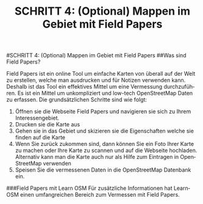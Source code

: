 ﻿---
layout: doc
permalink: /de/workflow/workflow4
lang: de
title: "SCHRITT 4: (Optional) Mappen im Gebiet mit Field Papers"
category: workflow
published: true
---

#SCHRITT 4: (Optional) Mappen im Gebiet mit Field Papers
##Was sind Field Papers?

Field Papers ist ein online Tool um einfache Karten von überall auf der Welt zu erstellen, welche man ausdrucken und für Notizen verwenden kann. Deshalb ist das Tool ein effektives Mittel um eine Vermessung durchzuführen. Es ist ein Mittel um unkompliziert und low-tech OpenStreetMap Daten zu erfassen. Die grundsätzlichen Schritte sind wie folgt:  

1. Öffnen sie die Webseite Field Papers und navigieren sie sich zu Ihrem Interessengebiet.
2. Drucken sie die Karte aus
3. Gehen sie in das Gebiet und skizieren sie die Eigenschaften welche sie finden auf die Karte
4. Wenn Sie zurück zukommen sind, dann können Sie ein Foto Ihrer Karte zu machen oder Ihre Karte zu scannen und auf die Webseite hochladen. Alternativ kann man die Karte auch nur als Hilfe zum Eintragen in OpenStreetMap verwenden
5. Speisen Sie die vermessenen Daten in die OpenStreetMap Datenbank ein.


###Field Papers mit Learn OSM
Für zusätzliche Informationen hat LearnOSM einen umfangreichen Bereich zum Vermessen mit Field Papers.
